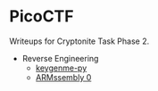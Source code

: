 # PicoCTF

Writeups for Cryptonite Task Phase 2.

- Reverse Engineering
  - [keygenme-py](./rev/keygenme/readme.md)
  - [ARMssembly 0](./rev/armssembly-0/readme.md)
